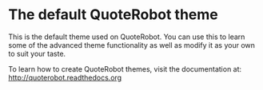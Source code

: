 The default QuoteRobot theme
============================

This is the default theme used on QuoteRobot. You can use this to learn some of the advanced theme functionality
as well as modify it as your own to suit your taste.

To learn how to create QuoteRobot themes, visit the documentation at: http://quoterobot.readthedocs.org

